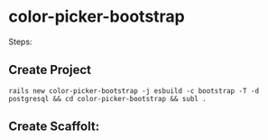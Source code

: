 # color-picker-bootstrap

Steps:

## Create Project
```
rails new color-picker-bootstrap -j esbuild -c bootstrap -T -d postgresql && cd color-picker-bootstrap && subl .
```

## Create Scaffolt:
```
```